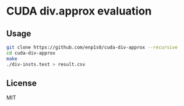 # CUDA div.approx evaluation

## Usage
```bash
git clone https://github.com/enp1s0/cuda-div-approx --recursive
cd cuda-div-approx
make
./div-insts.test > result.csv
```

## License
MIT
